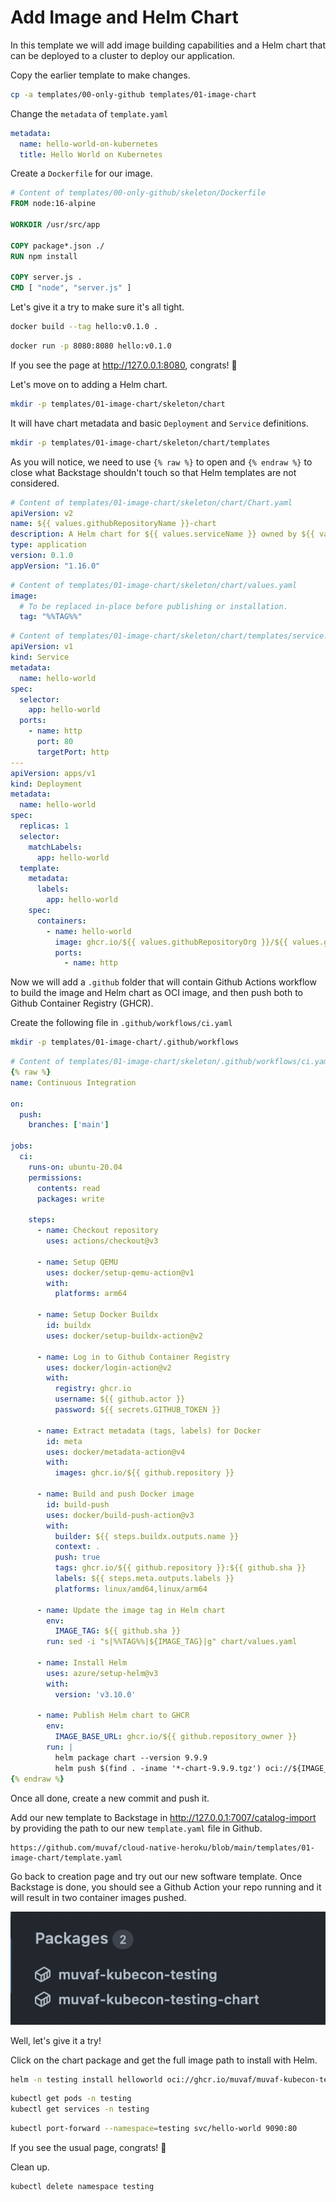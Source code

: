 # Add Image and Helm Chart

In this template we will add image building capabilities and a Helm chart that
can be deployed to a cluster to deploy our application.

Copy the earlier template to make changes.
```bash
cp -a templates/00-only-github templates/01-image-chart
```

Change the `metadata` of `template.yaml`
```yaml
metadata:
  name: hello-world-on-kubernetes
  title: Hello World on Kubernetes
```

Create a `Dockerfile` for our image.
```dockerfile
# Content of templates/00-only-github/skeleton/Dockerfile
FROM node:16-alpine

WORKDIR /usr/src/app

COPY package*.json ./
RUN npm install

COPY server.js .
CMD [ "node", "server.js" ]
```

Let's give it a try to make sure it's all tight.
```bash
docker build --tag hello:v0.1.0 .
```
```bash
docker run -p 8080:8080 hello:v0.1.0
```

If you see the page at http://127.0.0.1:8080, congrats! 🎉

Let's move on to adding a Helm chart.
```bash
mkdir -p templates/01-image-chart/skeleton/chart
```
It will have chart metadata and basic `Deployment` and `Service` definitions.
```bash
mkdir -p templates/01-image-chart/skeleton/chart/templates
```

As you will notice, we need to use `{% raw %}` to open and `{% endraw %}` to
close what Backstage shouldn't touch so that Helm templates are not considered.
```yaml
# Content of templates/01-image-chart/skeleton/chart/Chart.yaml
apiVersion: v2
name: ${{ values.githubRepositoryName }}-chart
description: A Helm chart for ${{ values.serviceName }} owned by ${{ values.owner }}
type: application
version: 0.1.0
appVersion: "1.16.0"
```
```yaml
# Content of templates/01-image-chart/skeleton/chart/values.yaml
image:
  # To be replaced in-place before publishing or installation.
  tag: "%%TAG%%"
```
```yaml
# Content of templates/01-image-chart/skeleton/chart/templates/service.yaml
apiVersion: v1
kind: Service
metadata:
  name: hello-world
spec:
  selector:
    app: hello-world
  ports:
    - name: http
      port: 80
      targetPort: http
---
apiVersion: apps/v1
kind: Deployment
metadata:
  name: hello-world
spec:
  replicas: 1
  selector:
    matchLabels:
      app: hello-world
  template:
    metadata:
      labels:
        app: hello-world
    spec:
      containers:
        - name: hello-world
          image: ghcr.io/${{ values.githubRepositoryOrg }}/${{ values.githubRepositoryName }}:{% raw %}{{ .Values.image.tag }}{% endraw %}
          ports:
            - name: http
```

Now we will add a `.github` folder that will contain Github Actions workflow
to build the image and Helm chart as OCI image, and then push both to Github
Container Registry (GHCR). 

Create the following file in `.github/workflows/ci.yaml`
```bash
mkdir -p templates/01-image-chart/.github/workflows
```
```yaml
# Content of templates/01-image-chart/skeleton/.github/workflows/ci.yaml
{% raw %}
name: Continuous Integration

on:
  push:
    branches: ['main']

jobs:
  ci:
    runs-on: ubuntu-20.04
    permissions:
      contents: read
      packages: write

    steps:
      - name: Checkout repository
        uses: actions/checkout@v3

      - name: Setup QEMU
        uses: docker/setup-qemu-action@v1
        with:
          platforms: arm64

      - name: Setup Docker Buildx
        id: buildx
        uses: docker/setup-buildx-action@v2

      - name: Log in to Github Container Registry
        uses: docker/login-action@v2
        with:
          registry: ghcr.io
          username: ${{ github.actor }}
          password: ${{ secrets.GITHUB_TOKEN }}

      - name: Extract metadata (tags, labels) for Docker
        id: meta
        uses: docker/metadata-action@v4
        with:
          images: ghcr.io/${{ github.repository }}

      - name: Build and push Docker image
        id: build-push
        uses: docker/build-push-action@v3
        with:
          builder: ${{ steps.buildx.outputs.name }}
          context: .
          push: true
          tags: ghcr.io/${{ github.repository }}:${{ github.sha }}
          labels: ${{ steps.meta.outputs.labels }}
          platforms: linux/amd64,linux/arm64
      
      - name: Update the image tag in Helm chart
        env:
          IMAGE_TAG: ${{ github.sha }}
        run: sed -i "s|%%TAG%%|${IMAGE_TAG}|g" chart/values.yaml

      - name: Install Helm
        uses: azure/setup-helm@v3
        with:
          version: 'v3.10.0'

      - name: Publish Helm chart to GHCR
        env:
          IMAGE_BASE_URL: ghcr.io/${{ github.repository_owner }}
        run: |
          helm package chart --version 9.9.9
          helm push $(find . -iname '*-chart-9.9.9.tgz') oci://${IMAGE_BASE_URL}
{% endraw %}
```

Once all done, create a new commit and push it.

Add our new template to Backstage in http://127.0.0.1:7007/catalog-import
by providing the path to our new `template.yaml` file in Github.
```
https://github.com/muvaf/cloud-native-heroku/blob/main/templates/01-image-chart/template.yaml
```

Go back to creation page and try out our new software template. Once Backstage
is done, you should see a Github Action your repo running and it will result in
two container images pushed.

![Github packages example](assets/github-packages.png)

Well, let's give it a try!

Click on the chart package and get the full image path to install with Helm.
```bash
helm -n testing install helloworld oci://ghcr.io/muvaf/muvaf-kubecon-testing-chart --version 9.9.9 --create-namespace --wait
```
```bash
kubectl get pods -n testing
kubectl get services -n testing
```
```bash
kubectl port-forward --namespace=testing svc/hello-world 9090:80
```

If you see the usual page, congrats! 🎉

Clean up.
```bash
kubectl delete namespace testing
```